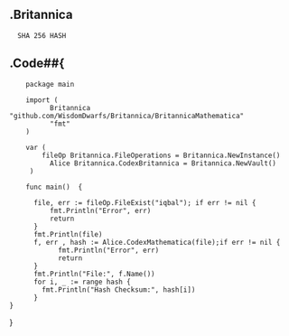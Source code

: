 ## .Britannica
      SHA 256 HASH
## .Code##{
        package main

        import (
	          Britannica "github.com/WisdomDwarfs/Britannica/BritannicaMathematica"
	          "fmt"
        )

        var (
	        fileOp Britannica.FileOperations = Britannica.NewInstance()
	          Alice Britannica.CodexBritannica = Britannica.NewVault()
         )

        func main()  {

	      file, err := fileOp.FileExist("iqbal"); if err != nil {
		      fmt.Println("Error", err)
		      return
	      }
	      fmt.Println(file)
	      f, err , hash := Alice.CodexMathematica(file);if err != nil {
		        fmt.Println("Error", err)
	          	return
	      }
	      fmt.Println("File:", f.Name())
	      for i, _ := range hash {
	      	fmt.Println("Hash Checksum:", hash[i])
	      }
    }

}

